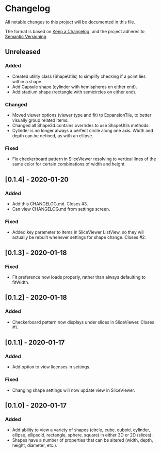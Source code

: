 # Changelog
All notable changes to this project will be documented in this file.

The format is based on [Keep a Changelog](https://keepachangelog.com/en/1.0.0/),
and the project adheres to [Semantic Versioning](https://semver.org/spec/v2.0.0.html).

## Unreleased
### Added
- Created utility class (ShapeUtils) to simplify checking if a point lies within a shape.
- Add Capsule shape (cylinder with hemispheres on either end).
- Add stadium shape (rectangle with semicircles on either end).
### Changed
- Moved viewer options (viewer type and fit) to ExpansionTile, to better visually group related items.
- Changed all Shape3d.contains overrides to use ShapeUtils methods.
- Cylinder is no longer always a perfect circle along one axis. Width and depth can be defined, as with an ellipse.
### Fixed
- Fix checkerboard pattern in SliceViewer resolving to vertical lines of the same color for certain combinations of width and height.

## [0.1.4] - 2020-01-20
### Added
- Add this CHANGELOG.md. Closes #3.
- Can view CHANGELOG.md from settings screen.
### Fixed
- Added key parameter to items in SliceViewer ListView, so they will actually be rebuilt whenever settings for shape change. Closes #2.

## [0.1.3] - 2020-01-18
### Fixed
- Fit preference now loads properly, rather than always defaulting to fitWidth.

## [0.1.2] - 2020-01-18
### Added
- Checkerboard pattern now displays under slices in SliceViewer. Closes #1.

## [0.1.1] - 2020-01-17
### Added
- Add option to view licenses in settings.
### Fixed
- Changing shape settings will now update view in SliceViewer.

## [0.1.0] - 2020-01-17
### Added
- Add ability to view a variety of shapes (circle, cube, cuboid, cylinder, ellipse, ellipsoid, rectangle, sphere, square) in either 3D or 2D (slices).
- Shapes have a number of properties that can be altered (width, depth, height, diameter, etc.).
